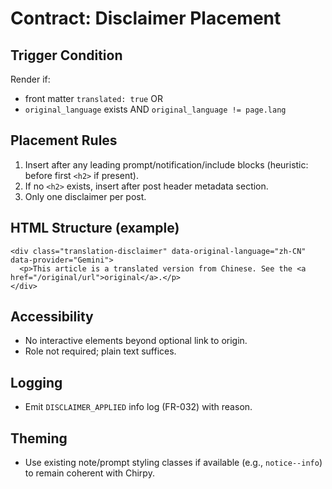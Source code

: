 # Contract: Disclaimer Placement

## Trigger Condition
Render if:
- front matter `translated: true`
OR
- `original_language` exists AND `original_language != page.lang`

## Placement Rules
1. Insert after any leading prompt/notification/include blocks (heuristic: before first `<h2>` if present).
2. If no `<h2>` exists, insert after post header metadata section.
3. Only one disclaimer per post.

## HTML Structure (example)
```
<div class="translation-disclaimer" data-original-language="zh-CN" data-provider="Gemini">
  <p>This article is a translated version from Chinese. See the <a href="/original/url">original</a>.</p>
</div>
```

## Accessibility
- No interactive elements beyond optional link to origin.
- Role not required; plain text suffices.

## Logging
- Emit `DISCLAIMER_APPLIED` info log (FR-032) with reason.

## Theming
- Use existing note/prompt styling classes if available (e.g., `notice--info`) to remain coherent with Chirpy.
